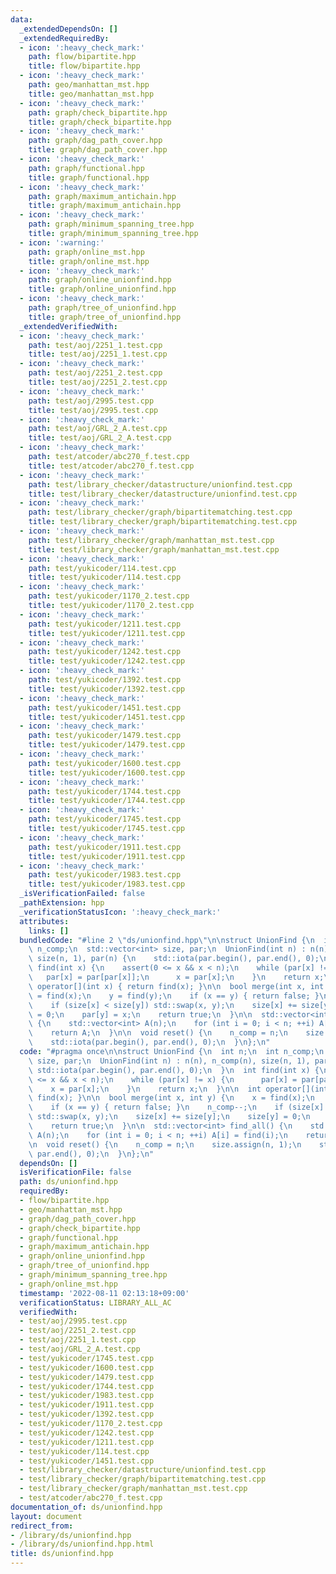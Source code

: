 ```yaml
---
data:
  _extendedDependsOn: []
  _extendedRequiredBy:
  - icon: ':heavy_check_mark:'
    path: flow/bipartite.hpp
    title: flow/bipartite.hpp
  - icon: ':heavy_check_mark:'
    path: geo/manhattan_mst.hpp
    title: geo/manhattan_mst.hpp
  - icon: ':heavy_check_mark:'
    path: graph/check_bipartite.hpp
    title: graph/check_bipartite.hpp
  - icon: ':heavy_check_mark:'
    path: graph/dag_path_cover.hpp
    title: graph/dag_path_cover.hpp
  - icon: ':heavy_check_mark:'
    path: graph/functional.hpp
    title: graph/functional.hpp
  - icon: ':heavy_check_mark:'
    path: graph/maximum_antichain.hpp
    title: graph/maximum_antichain.hpp
  - icon: ':heavy_check_mark:'
    path: graph/minimum_spanning_tree.hpp
    title: graph/minimum_spanning_tree.hpp
  - icon: ':warning:'
    path: graph/online_mst.hpp
    title: graph/online_mst.hpp
  - icon: ':heavy_check_mark:'
    path: graph/online_unionfind.hpp
    title: graph/online_unionfind.hpp
  - icon: ':heavy_check_mark:'
    path: graph/tree_of_unionfind.hpp
    title: graph/tree_of_unionfind.hpp
  _extendedVerifiedWith:
  - icon: ':heavy_check_mark:'
    path: test/aoj/2251_1.test.cpp
    title: test/aoj/2251_1.test.cpp
  - icon: ':heavy_check_mark:'
    path: test/aoj/2251_2.test.cpp
    title: test/aoj/2251_2.test.cpp
  - icon: ':heavy_check_mark:'
    path: test/aoj/2995.test.cpp
    title: test/aoj/2995.test.cpp
  - icon: ':heavy_check_mark:'
    path: test/aoj/GRL_2_A.test.cpp
    title: test/aoj/GRL_2_A.test.cpp
  - icon: ':heavy_check_mark:'
    path: test/atcoder/abc270_f.test.cpp
    title: test/atcoder/abc270_f.test.cpp
  - icon: ':heavy_check_mark:'
    path: test/library_checker/datastructure/unionfind.test.cpp
    title: test/library_checker/datastructure/unionfind.test.cpp
  - icon: ':heavy_check_mark:'
    path: test/library_checker/graph/bipartitematching.test.cpp
    title: test/library_checker/graph/bipartitematching.test.cpp
  - icon: ':heavy_check_mark:'
    path: test/library_checker/graph/manhattan_mst.test.cpp
    title: test/library_checker/graph/manhattan_mst.test.cpp
  - icon: ':heavy_check_mark:'
    path: test/yukicoder/114.test.cpp
    title: test/yukicoder/114.test.cpp
  - icon: ':heavy_check_mark:'
    path: test/yukicoder/1170_2.test.cpp
    title: test/yukicoder/1170_2.test.cpp
  - icon: ':heavy_check_mark:'
    path: test/yukicoder/1211.test.cpp
    title: test/yukicoder/1211.test.cpp
  - icon: ':heavy_check_mark:'
    path: test/yukicoder/1242.test.cpp
    title: test/yukicoder/1242.test.cpp
  - icon: ':heavy_check_mark:'
    path: test/yukicoder/1392.test.cpp
    title: test/yukicoder/1392.test.cpp
  - icon: ':heavy_check_mark:'
    path: test/yukicoder/1451.test.cpp
    title: test/yukicoder/1451.test.cpp
  - icon: ':heavy_check_mark:'
    path: test/yukicoder/1479.test.cpp
    title: test/yukicoder/1479.test.cpp
  - icon: ':heavy_check_mark:'
    path: test/yukicoder/1600.test.cpp
    title: test/yukicoder/1600.test.cpp
  - icon: ':heavy_check_mark:'
    path: test/yukicoder/1744.test.cpp
    title: test/yukicoder/1744.test.cpp
  - icon: ':heavy_check_mark:'
    path: test/yukicoder/1745.test.cpp
    title: test/yukicoder/1745.test.cpp
  - icon: ':heavy_check_mark:'
    path: test/yukicoder/1911.test.cpp
    title: test/yukicoder/1911.test.cpp
  - icon: ':heavy_check_mark:'
    path: test/yukicoder/1983.test.cpp
    title: test/yukicoder/1983.test.cpp
  _isVerificationFailed: false
  _pathExtension: hpp
  _verificationStatusIcon: ':heavy_check_mark:'
  attributes:
    links: []
  bundledCode: "#line 2 \"ds/unionfind.hpp\"\n\nstruct UnionFind {\n  int n;\n  int\
    \ n_comp;\n  std::vector<int> size, par;\n  UnionFind(int n) : n(n), n_comp(n),\
    \ size(n, 1), par(n) {\n    std::iota(par.begin(), par.end(), 0);\n  }\n  int\
    \ find(int x) {\n    assert(0 <= x && x < n);\n    while (par[x] != x) {\n   \
    \   par[x] = par[par[x]];\n      x = par[x];\n    }\n    return x;\n  }\n\n  int\
    \ operator[](int x) { return find(x); }\n\n  bool merge(int x, int y) {\n    x\
    \ = find(x);\n    y = find(y);\n    if (x == y) { return false; }\n    n_comp--;\n\
    \    if (size[x] < size[y]) std::swap(x, y);\n    size[x] += size[y];\n    size[y]\
    \ = 0;\n    par[y] = x;\n    return true;\n  }\n\n  std::vector<int> find_all()\
    \ {\n    std::vector<int> A(n);\n    for (int i = 0; i < n; ++i) A[i] = find(i);\n\
    \    return A;\n  }\n\n  void reset() {\n    n_comp = n;\n    size.assign(n, 1);\n\
    \    std::iota(par.begin(), par.end(), 0);\n  }\n};\n"
  code: "#pragma once\n\nstruct UnionFind {\n  int n;\n  int n_comp;\n  std::vector<int>\
    \ size, par;\n  UnionFind(int n) : n(n), n_comp(n), size(n, 1), par(n) {\n   \
    \ std::iota(par.begin(), par.end(), 0);\n  }\n  int find(int x) {\n    assert(0\
    \ <= x && x < n);\n    while (par[x] != x) {\n      par[x] = par[par[x]];\n  \
    \    x = par[x];\n    }\n    return x;\n  }\n\n  int operator[](int x) { return\
    \ find(x); }\n\n  bool merge(int x, int y) {\n    x = find(x);\n    y = find(y);\n\
    \    if (x == y) { return false; }\n    n_comp--;\n    if (size[x] < size[y])\
    \ std::swap(x, y);\n    size[x] += size[y];\n    size[y] = 0;\n    par[y] = x;\n\
    \    return true;\n  }\n\n  std::vector<int> find_all() {\n    std::vector<int>\
    \ A(n);\n    for (int i = 0; i < n; ++i) A[i] = find(i);\n    return A;\n  }\n\
    \n  void reset() {\n    n_comp = n;\n    size.assign(n, 1);\n    std::iota(par.begin(),\
    \ par.end(), 0);\n  }\n};\n"
  dependsOn: []
  isVerificationFile: false
  path: ds/unionfind.hpp
  requiredBy:
  - flow/bipartite.hpp
  - geo/manhattan_mst.hpp
  - graph/dag_path_cover.hpp
  - graph/check_bipartite.hpp
  - graph/functional.hpp
  - graph/maximum_antichain.hpp
  - graph/online_unionfind.hpp
  - graph/tree_of_unionfind.hpp
  - graph/minimum_spanning_tree.hpp
  - graph/online_mst.hpp
  timestamp: '2022-08-11 02:13:18+09:00'
  verificationStatus: LIBRARY_ALL_AC
  verifiedWith:
  - test/aoj/2995.test.cpp
  - test/aoj/2251_2.test.cpp
  - test/aoj/2251_1.test.cpp
  - test/aoj/GRL_2_A.test.cpp
  - test/yukicoder/1745.test.cpp
  - test/yukicoder/1600.test.cpp
  - test/yukicoder/1479.test.cpp
  - test/yukicoder/1744.test.cpp
  - test/yukicoder/1983.test.cpp
  - test/yukicoder/1911.test.cpp
  - test/yukicoder/1392.test.cpp
  - test/yukicoder/1170_2.test.cpp
  - test/yukicoder/1242.test.cpp
  - test/yukicoder/1211.test.cpp
  - test/yukicoder/114.test.cpp
  - test/yukicoder/1451.test.cpp
  - test/library_checker/datastructure/unionfind.test.cpp
  - test/library_checker/graph/bipartitematching.test.cpp
  - test/library_checker/graph/manhattan_mst.test.cpp
  - test/atcoder/abc270_f.test.cpp
documentation_of: ds/unionfind.hpp
layout: document
redirect_from:
- /library/ds/unionfind.hpp
- /library/ds/unionfind.hpp.html
title: ds/unionfind.hpp
---
```

